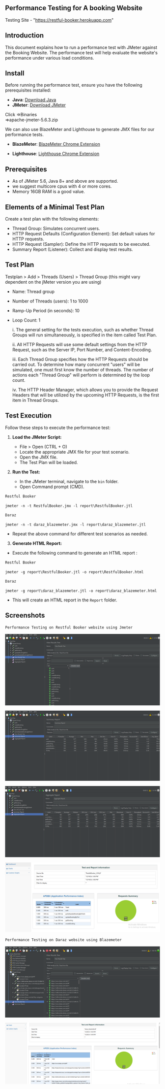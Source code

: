 ## Performance Testing for A booking Website

Testing Site - "https://restful-booker.herokuapp.com"

## Introduction

This document explains how to run a performance test with JMeter against the Booking  Website. The performance test will help evaluate the website's performance under various load conditions.

## Install

Before running the performance test, ensure you have the following prerequisites installed:

- **Java**: [Download Java](https://www.oracle.com/java/technologies/downloads/)
- **JMeter**: [Download JMeter](https://jmeter.apache.org/download_jmeter.cgi) 

Click =>Binaries  
=>apache-jmeter-5.6.3.zip

We can also use BlazeMeter and Lighthouse to generate JMX files for our performance tests.
- **BlazeMeter**:
 [BlazeMeter Chrome Extension](https://chrome.google.com/webstore/detail/blazemeter-the-continuous/mbopgmdnpcbohhpnfglgohlbhfongabi?hl=en)

- **Lighthouse**:
[Lighthouse Chrome Extension](https://chromewebstore.google.com/detail/lighthouse/blipmdconlkpinefehnmjammfjpmpbjk)

## Prerequisites

- As of JMeter 5.6, Java 8+ and above are supported.
- we suggest multicore cpus with 4 or more cores.
- Memory 16GB RAM is a good value.

## Elements of a Minimal Test Plan 

Create a test plan with the following elements:

- Thread Group: Simulates concurrent users.
- HTTP Request Defaults (Configuration Element): Set default values for HTTP requests.
- HTTP Request (Sampler): Define the HTTP requests to be executed.
- Summary Report (Listener): Collect and display test results.

## Test Plan
Testplan > Add > Threads (Users) > Thread Group (this might vary dependent on the jMeter version you are using)

- Name: Thread group

- Number of Threads (users): 1 to 1000

- Ramp-Up Period (in seconds): 10

- Loop Count: 1

  i. The general setting for the tests execution, such as whether Thread Groups will run simultaneously, is specified in the item called Test Plan.

  ii. All HTTP Requests will use some default settings from the HTTP Request, such as the Server IP, Port Number, and Content-Encoding.

  iii. Each Thread Group specifies how the HTTP Requests should be carried out. To determine how many concurrent "users" will be simulated, one must first know the number of threads. The number of actions each "Thread Group" will perform is determined by the loop count.

  iv. The HTTP Header Manager, which allows you to provide the Request Headers that will be utilized by the upcoming HTTP Requests, is the first item in Thread Groups.

## Test Execution

Follow these steps to execute the performance test:

1. **Load the JMeter Script:**
   - File > Open (CTRL + O)
   - Locate the appropriate JMX file for your test scenario.
   - Open the JMX file.
   - The Test Plan will be loaded.

2. **Run the Test:**
   - In the JMeter terminal, navigate to the `bin` folder.
   -  Open Command prompt (CMD).

```
Restful Booker
```
`jmeter -n -t RestfulBooker.jmx -l report\RestfulBooker.jtl`
```
Daraz
```
`jmeter -n -t daraz_blazemeter.jmx -l report\daraz_blazemeter.jtl`
- Repeat the above command for different test scenarios as needed.

3. **Generate HTML Report:**
- Execute the following command to generate an HTML report :
```
Restful Booker
```
`jmeter -g report\RestfulBooker.jtl -o report\RestfulBooker.html`

```
Daraz
```
`jmeter -g report\daraz_blazemeter.jtl -o report\daraz_blazemeter.html`
  
- This will create an HTML report in the `Report` folder.

## Screenshots

```
Performance Testing on Restful Booker website using Jmeter
```
![Booking(1)](https://github.com/Nowshin14/Performance-Testing/blob/44fd033a43be6231193a9e72c24e7bf31cc8b5f2/assets/RestfulBooker-1.png)

![Booking(2)](https://github.com/Nowshin14/Performance-Testing/blob/44fd033a43be6231193a9e72c24e7bf31cc8b5f2/assets/RestfulBooker-2.png)

![Booking(3)](https://github.com/Nowshin14/Performance-Testing/blob/44fd033a43be6231193a9e72c24e7bf31cc8b5f2/assets/RestfulBooker-3.png)

![Booking(4)](https://github.com/Nowshin14/Performance-Testing/blob/44fd033a43be6231193a9e72c24e7bf31cc8b5f2/assets/RestfulBooker-4.png)

```
Performance Testing on Daraz website using Blazemeter
```
![daraz(1)](https://github.com/Nowshin14/Performance-Testing/blob/44fd033a43be6231193a9e72c24e7bf31cc8b5f2/assets/daraz-1.png)

![daraz(2)](https://github.com/Nowshin14/Performance-Testing/blob/44fd033a43be6231193a9e72c24e7bf31cc8b5f2/assets/daraz-2.png)
